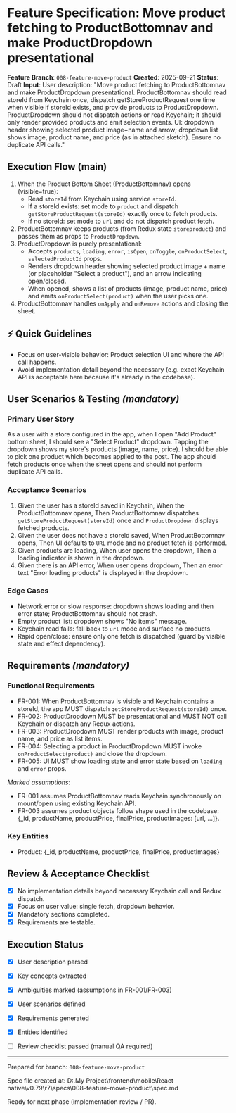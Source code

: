 # Feature Specification: Move product fetching to ProductBottomnav and make ProductDropdown presentational

**Feature Branch**: `008-feature-move-product`
**Created**: 2025-09-21
**Status**: Draft
**Input**: User description: "Move product fetching to ProductBottomnav and make ProductDropdown presentational. ProductBottomnav should read storeId from Keychain once, dispatch getStoreProductRequest one time when visible if storeId exists, and provide products to ProductDropdown. ProductDropdown should not dispatch actions or read Keychain; it should only render provided products and emit selection events. UI: dropdown header showing selected product image+name and arrow; dropdown list shows image, product name, and price (as in attached sketch). Ensure no duplicate API calls."

## Execution Flow (main)

1. When the Product Bottom Sheet (ProductBottomnav) opens (visible=true):
   - Read `storeId` from Keychain using service `storeId`.
   - If a storeId exists: set mode to `product` and dispatch `getStoreProductRequest(storeId)` exactly once to fetch products.
   - If no storeId: set mode to `url` and do not dispatch product fetch.
2. ProductBottomnav keeps products (from Redux state `storeproduct`) and passes them as props to `ProductDropdown`.
3. ProductDropdown is purely presentational:
   - Accepts `products`, `loading`, `error`, `isOpen`, `onToggle`, `onProductSelect`, `selectedProductId` props.
   - Renders dropdown header showing selected product image + name (or placeholder "Select a product"), and an arrow indicating open/closed.
   - When opened, shows a list of products (image, product name, price) and emits `onProductSelect(product)` when the user picks one.
4. ProductBottomnav handles `onApply` and `onRemove` actions and closing the sheet.

## ⚡ Quick Guidelines
- Focus on user-visible behavior: Product selection UI and where the API call happens.
- Avoid implementation detail beyond the necessary (e.g. exact Keychain API is acceptable here because it's already in the codebase).

## User Scenarios & Testing *(mandatory)*

### Primary User Story
As a user with a store configured in the app, when I open "Add Product" bottom sheet, I should see a "Select Product" dropdown. Tapping the dropdown shows my store's products (image, name, price). I should be able to pick one product which becomes applied to the post. The app should fetch products once when the sheet opens and should not perform duplicate API calls.

### Acceptance Scenarios
1. Given the user has a storeId saved in Keychain, When the ProductBottomnav opens, Then ProductBottomnav dispatches `getStoreProductRequest(storeId)` once and `ProductDropdown` displays fetched products.
2. Given the user does not have a storeId saved, When ProductBottomnav opens, Then UI defaults to `URL` mode and no product fetch is performed.
3. Given products are loading, When user opens the dropdown, Then a loading indicator is shown in the dropdown.
4. Given there is an API error, When user opens dropdown, Then an error text "Error loading products" is displayed in the dropdown.

### Edge Cases
- Network error or slow response: dropdown shows loading and then error state; ProductBottomnav should not crash.
- Empty product list: dropdown shows "No items" message.
- Keychain read fails: fall back to `url` mode and surface no products.
- Rapid open/close: ensure only one fetch is dispatched (guard by visible state and effect dependency).

## Requirements *(mandatory)*

### Functional Requirements
- FR-001: When ProductBottomnav is visible and Keychain contains a storeId, the app MUST dispatch `getStoreProductRequest(storeId)` once.
- FR-002: ProductDropdown MUST be presentational and MUST NOT call Keychain or dispatch any Redux actions.
- FR-003: ProductDropdown MUST render products with image, product name, and price as list items.
- FR-004: Selecting a product in ProductDropdown MUST invoke `onProductSelect(product)` and close the dropdown.
- FR-005: UI MUST show loading state and error state based on `loading` and `error` props.

*Marked assumptions*:
- FR-001 assumes ProductBottomnav reads Keychain synchronously on mount/open using existing Keychain API.
- FR-003 assumes product objects follow shape used in the codebase: {_id, productName, productPrice, finalPrice, productImages: [url, ...]}.

### Key Entities
- Product: {_id, productName, productPrice, finalPrice, productImages}

## Review & Acceptance Checklist

- [x] No implementation details beyond necessary Keychain call and Redux dispatch.
- [x] Focus on user value: single fetch, dropdown behavior.
- [x] Mandatory sections completed.
- [x] Requirements are testable.

## Execution Status

- [x] User description parsed
- [x] Key concepts extracted
- [x] Ambiguities marked (assumptions in FR-001/FR-003)
- [x] User scenarios defined
- [x] Requirements generated
- [x] Entities identified
- [ ] Review checklist passed (manual QA required)


---

Prepared for branch: `008-feature-move-product`

Spec file created at: D:\.My Project\frontend\mobile\React native\v0.79\r7\specs\008-feature-move-product\spec.md

Ready for next phase (implementation review / PR).
